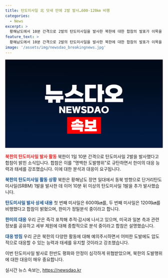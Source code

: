 ```yaml
---
title: 탄도미사일 北 닷새 만에 2발 발사…600·120㎞ 비행
categories:
  - News
excerpt: >
  황해남도에서 10분 간격으로 2발의 탄도미사일을 발사한 북한에 대한 합참의 발표가 이목을 끌고 있다. 북한이 발사한 단거리탄도미사일의 비행거리와 합동참모본부의 분석에 대한 관심이 높아지고 있다. 이번 탄도미사일 발사는 한반도의 안전을 현저히 위협하는 도발행위로 규탄되었으며, 한미 연합방위태세가 강화될 예정이라는 강조가 이목을 끈다.
feature_text: >
  황해남도에서 10분 간격으로 2발의 탄도미사일을 발사한 북한에 대한 합참의 발표가 이목을 끌고 있다. 북한이 발사한 단거리탄도미사일의 비행거리와 합동참모본부의 분석에 대한 관심이 높아지고 있다. 이번 탄도미사일 발사는 한반도의 안전을 현저히 위협하는 도발행위로 규탄되었으며, 한미 연합방위태세가 강화될 예정이라는 강조가 이목을 끈다.
image: '/assets/img/newsdao_breakingnews.jpg'
---
```


<p><img src="/assets/img/newsdao_breakingnews.jpg" alt="pcversion 속보" /></p>

<p><b><span style="color: #ee2323;">북한의 탄도미사일 발사 활동</span></b>
북한이 1일 10분 간격으로 탄도미사일 2발을 발사했다고 합참이 밝힌 소식입니다. 합참은 이를 "명백한 도발행위"로 규탄하면서 한미의 대응 능력과 태세를 강조했습니다. 이에 대한 분석과 대응이 요구됩니다. </p>

<p><b><span style="color: #1a5490;">북한의 탄도미사일 활동 상황</span></b>
북한은 황해남도 장연 일대에서 동북 방향으로 단거리탄도미사일(SRBM) 1발을 발사한 데 이어 10분 뒤 미상의 탄도미사일 1발을 추가 발사했습니다.</p>

<p><b><span style="color: #1a5490;">탄도미사일 발사 상세 내용</span></b>
첫 번째 미사일은 600여㎞를, 두 번째 미사일은 120여㎞를 비행했다고 합참이 밝혔으며, 한미가 정밀분석 중이라고 합니다.</p>

<p><b><span style="color: #1a5490;">한미의 대응</span></b>
우리 군은 즉각 포착해 추적·감시에 나서고 있으며, 미국과 일본 측과 관련 정보를 공유하고 세부 제원에 대해 종합적으로 분석 중이라고 합참은 설명했습니다.</p>

<p><b><span style="color: #1a5490;">대응 방침</span></b>
우리 군은 북한의 다양한 활동에 대해 예의주시하면서 어떠한 도발에도 압도적으로 대응할 수 있는 능력과 태세를 유지할 것이라고 강조했습니다. </p>

<p>이번 탄도미사일 발사로 한반도 평화와 안정이 심각하게 위협받았으며, 북한의 도발행위에 대한 대응이 매우 중요합니다.</p>
실시간 뉴스 속보는, <a href="https://newsdao.kr" rel="dofollow">https://newsdao.kr</a>


